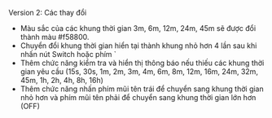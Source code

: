 Version 2: Các thay đổi

- Màu sắc của các khung thời gian 3m, 6m, 12m, 24m, 45m sẽ được đổi thành màu #f58800.
- Chuyển đổi khung thời gian hiển tại thành khung nhỏ hơn 4 lần sau khi nhấn nút Switch hoặc phím   ` 
- Thêm chức năng kiểm tra và hiển thị thông báo nếu thiếu các khung thời gian yêu cầu (15s, 30s, 1m, 2m, 3m, 4m, 6m, 8m, 12m, 16m, 24m, 32m, 45m, 1h, 2h, 4h, 8h, 16h)
- Thêm chức năng nhấn phím mũi tên trái để chuyển sang khung thời gian nhỏ hơn và phím mũi tên phải để chuyển sang khung thời gian lớn hơn (OFF)
